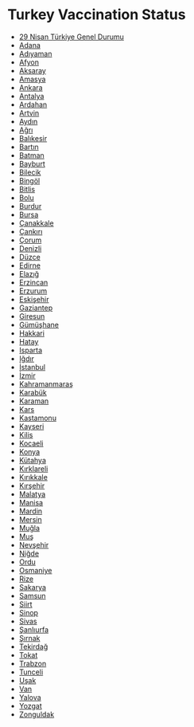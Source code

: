 # Turkey Vaccination Status

- [29 Nisan Türkiye Genel Durumu](https://github.com/battalucar/turkey_vaccination_visualizations/blob/main/1-%2029.04.2021%20(29%20April)/graphs/genel-durum.png)
- [Adana](https://github.com/battalucar/turkey_vaccination_visualizations/blob/main/1-%2029.04.2021%20(29%20April)/graphs/adana.png)
- [Adıyaman](https://github.com/battalucar/turkey_vaccination_visualizations/blob/main/1-%2029.04.2021%20(29%20April)/graphs/adıyaman.png)
- [Afyon](https://github.com/battalucar/turkey_vaccination_visualizations/blob/main/1-%2029.04.2021%20(29%20April)/graphs/afyon.png)
- [Aksaray](https://github.com/battalucar/turkey_vaccination_visualizations/blob/main/1-%2029.04.2021%20(29%20April)/graphs/aksaray.png)
- [Amasya](https://github.com/battalucar/turkey_vaccination_visualizations/blob/main/1-%2029.04.2021%20(29%20April)/graphs/amasya.png)
- [Ankara](https://github.com/battalucar/turkey_vaccination_visualizations/blob/main/1-%2029.04.2021%20(29%20April)/graphs/ankara.png)
- [Antalya](https://github.com/battalucar/turkey_vaccination_visualizations/blob/main/1-%2029.04.2021%20(29%20April)/graphs/antalya.png)
- [Ardahan](https://github.com/battalucar/turkey_vaccination_visualizations/blob/main/1-%2029.04.2021%20(29%20April)/graphs/ardahan.png)
- [Artvin](https://github.com/battalucar/turkey_vaccination_visualizations/blob/main/1-%2029.04.2021%20(29%20April)/graphs/artvin.png)
- [Aydın](https://github.com/battalucar/turkey_vaccination_visualizations/blob/main/1-%2029.04.2021%20(29%20April)/graphs/aydın.png)
- [Ağrı](https://github.com/battalucar/turkey_vaccination_visualizations/blob/main/1-%2029.04.2021%20(29%20April)/graphs/ağrı.png)
- [Balıkesir](https://github.com/battalucar/turkey_vaccination_visualizations/blob/main/1-%2029.04.2021%20(29%20April)/graphs/balıkesir.png)
- [Bartın](https://github.com/battalucar/turkey_vaccination_visualizations/blob/main/1-%2029.04.2021%20(29%20April)/graphs/bartın.png)
- [Batman](https://github.com/battalucar/turkey_vaccination_visualizations/blob/main/1-%2029.04.2021%20(29%20April)/graphs/batman.png)
- [Bayburt](https://github.com/battalucar/turkey_vaccination_visualizations/blob/main/1-%2029.04.2021%20(29%20April)/graphs/bayburt.png)
- [Bilecik](https://github.com/battalucar/turkey_vaccination_visualizations/blob/main/1-%2029.04.2021%20(29%20April)/graphs/bilecik.png)
- [Bingöl](https://github.com/battalucar/turkey_vaccination_visualizations/blob/main/1-%2029.04.2021%20(29%20April)/graphs/bingöl.png)
- [Bitlis](https://github.com/battalucar/turkey_vaccination_visualizations/blob/main/1-%2029.04.2021%20(29%20April)/graphs/bitlis.png)
- [Bolu](https://github.com/battalucar/turkey_vaccination_visualizations/blob/main/1-%2029.04.2021%20(29%20April)/graphs/bolu.png)
- [Burdur](https://github.com/battalucar/turkey_vaccination_visualizations/blob/main/1-%2029.04.2021%20(29%20April)/graphs/burdur.png)
- [Bursa](https://github.com/battalucar/turkey_vaccination_visualizations/blob/main/1-%2029.04.2021%20(29%20April)/graphs/bursa.png)
- [Çanakkale](https://github.com/battalucar/turkey_vaccination_visualizations/blob/main/1-%2029.04.2021%20(29%20April)/graphs/çanakkale.png)
- [Çankırı](https://github.com/battalucar/turkey_vaccination_visualizations/blob/main/1-%2029.04.2021%20(29%20April)/graphs/çankırı.png)
- [Çorum](https://github.com/battalucar/turkey_vaccination_visualizations/blob/main/1-%2029.04.2021%20(29%20April)/graphs/çorum.png)
- [Denizli](https://github.com/battalucar/turkey_vaccination_visualizations/blob/main/1-%2029.04.2021%20(29%20April)/graphs/denizli.png)
- [Düzce](https://github.com/battalucar/turkey_vaccination_visualizations/blob/main/1-%2029.04.2021%20(29%20April)/graphs/düzce.png)
- [Edirne](https://github.com/battalucar/turkey_vaccination_visualizations/blob/main/1-%2029.04.2021%20(29%20April)/graphs/edirne.png)
- [Elazığ](https://github.com/battalucar/turkey_vaccination_visualizations/blob/main/1-%2029.04.2021%20(29%20April)/graphs/elazığ.png)
- [Erzincan](https://github.com/battalucar/turkey_vaccination_visualizations/blob/main/1-%2029.04.2021%20(29%20April)/graphs/erzincan.png)
- [Erzurum](https://github.com/battalucar/turkey_vaccination_visualizations/blob/main/1-%2029.04.2021%20(29%20April)/graphs/erzurum.png)
- [Eskişehir](https://github.com/battalucar/turkey_vaccination_visualizations/blob/main/1-%2029.04.2021%20(29%20April)/graphs/eskişehir.png)
- [Gaziantep](https://github.com/battalucar/turkey_vaccination_visualizations/blob/main/1-%2029.04.2021%20(29%20April)/graphs/gaziantep.png)
- [Giresun](https://github.com/battalucar/turkey_vaccination_visualizations/blob/main/1-%2029.04.2021%20(29%20April)/graphs/giresun.png)
- [Gümüşhane](https://github.com/battalucar/turkey_vaccination_visualizations/blob/main/1-%2029.04.2021%20(29%20April)/graphs/gümüşhane.png)
- [Hakkari](https://github.com/battalucar/turkey_vaccination_visualizations/blob/main/1-%2029.04.2021%20(29%20April)/graphs/hakkari.png)
- [Hatay](https://github.com/battalucar/turkey_vaccination_visualizations/blob/main/1-%2029.04.2021%20(29%20April)/graphs/hatay.png)
- [Isparta](https://github.com/battalucar/turkey_vaccination_visualizations/blob/main/1-%2029.04.2021%20(29%20April)/graphs/isparta.png)
- [Iğdır](https://github.com/battalucar/turkey_vaccination_visualizations/blob/main/1-%2029.04.2021%20(29%20April)/graphs/iğdır.png)
- [İstanbul](https://github.com/battalucar/turkey_vaccination_visualizations/blob/main/1-%2029.04.2021%20(29%20April)/graphs/istanbul.png)
- [İzmir](https://github.com/battalucar/turkey_vaccination_visualizations/blob/main/1-%2029.04.2021%20(29%20April)/graphs/izmir.png)
- [Kahramanmaraş](https://github.com/battalucar/turkey_vaccination_visualizations/blob/main/1-%2029.04.2021%20(29%20April)/graphs/kahramanmaraş.png)
- [Karabük](https://github.com/battalucar/turkey_vaccination_visualizations/blob/main/1-%2029.04.2021%20(29%20April)/graphs/karabük.png)
- [Karaman](https://github.com/battalucar/turkey_vaccination_visualizations/blob/main/1-%2029.04.2021%20(29%20April)/graphs/karaman.png)
- [Kars](https://github.com/battalucar/turkey_vaccination_visualizations/blob/main/1-%2029.04.2021%20(29%20April)/graphs/kars.png)
- [Kastamonu](https://github.com/battalucar/turkey_vaccination_visualizations/blob/main/1-%2029.04.2021%20(29%20April)/graphs/kastamonu.png)
- [Kayseri](https://github.com/battalucar/turkey_vaccination_visualizations/blob/main/1-%2029.04.2021%20(29%20April)/graphs/kayseri.png)
- [Kilis](https://github.com/battalucar/turkey_vaccination_visualizations/blob/main/1-%2029.04.2021%20(29%20April)/graphs/kilis.png)
- [Kocaeli](https://github.com/battalucar/turkey_vaccination_visualizations/blob/main/1-%2029.04.2021%20(29%20April)/graphs/kocaeli.png)
- [Konya](https://github.com/battalucar/turkey_vaccination_visualizations/blob/main/1-%2029.04.2021%20(29%20April)/graphs/konya.png)
- [Kütahya](https://github.com/battalucar/turkey_vaccination_visualizations/blob/main/1-%2029.04.2021%20(29%20April)/graphs/kütahya.png)
- [Kırklareli](https://github.com/battalucar/turkey_vaccination_visualizations/blob/main/1-%2029.04.2021%20(29%20April)/graphs/kırklareli.png)
- [Kırıkkale](https://github.com/battalucar/turkey_vaccination_visualizations/blob/main/1-%2029.04.2021%20(29%20April)/graphs/kırıkkale.png)
- [Kırşehir](https://github.com/battalucar/turkey_vaccination_visualizations/blob/main/1-%2029.04.2021%20(29%20April)/graphs/kırşehir.png)
- [Malatya](https://github.com/battalucar/turkey_vaccination_visualizations/blob/main/1-%2029.04.2021%20(29%20April)/graphs/malatya.png)
- [Manisa](https://github.com/battalucar/turkey_vaccination_visualizations/blob/main/1-%2029.04.2021%20(29%20April)/graphs/manisa.png)
- [Mardin](https://github.com/battalucar/turkey_vaccination_visualizations/blob/main/1-%2029.04.2021%20(29%20April)/graphs/mardin.png)
- [Mersin](https://github.com/battalucar/turkey_vaccination_visualizations/blob/main/1-%2029.04.2021%20(29%20April)/graphs/mersin.png)
- [Muğla](https://github.com/battalucar/turkey_vaccination_visualizations/blob/main/1-%2029.04.2021%20(29%20April)/graphs/muğla.png)
- [Muş](https://github.com/battalucar/turkey_vaccination_visualizations/blob/main/1-%2029.04.2021%20(29%20April)/graphs/muş.png)
- [Nevşehir](https://github.com/battalucar/turkey_vaccination_visualizations/blob/main/1-%2029.04.2021%20(29%20April)/graphs/nevşehir.png)
- [Niğde](https://github.com/battalucar/turkey_vaccination_visualizations/blob/main/1-%2029.04.2021%20(29%20April)/graphs/niğde.png)
- [Ordu](https://github.com/battalucar/turkey_vaccination_visualizations/blob/main/1-%2029.04.2021%20(29%20April)/graphs/ordu.png)
- [Osmaniye](https://github.com/battalucar/turkey_vaccination_visualizations/blob/main/1-%2029.04.2021%20(29%20April)/graphs/osmaniye.png)
- [Rize](https://github.com/battalucar/turkey_vaccination_visualizations/blob/main/1-%2029.04.2021%20(29%20April)/graphs/rize.png)
- [Sakarya](https://github.com/battalucar/turkey_vaccination_visualizations/blob/main/1-%2029.04.2021%20(29%20April)/graphs/sakarya.png)
- [Samsun](https://github.com/battalucar/turkey_vaccination_visualizations/blob/main/1-%2029.04.2021%20(29%20April)/graphs/samsun.png)
- [Siirt](https://github.com/battalucar/turkey_vaccination_visualizations/blob/main/1-%2029.04.2021%20(29%20April)/graphs/siirt.png)
- [Sinop](https://github.com/battalucar/turkey_vaccination_visualizations/blob/main/1-%2029.04.2021%20(29%20April)/graphs/sinop.png)
- [Sivas](https://github.com/battalucar/turkey_vaccination_visualizations/blob/main/1-%2029.04.2021%20(29%20April)/graphs/sivas.png)
- [Şanlıurfa](https://github.com/battalucar/turkey_vaccination_visualizations/blob/main/1-%2029.04.2021%20(29%20April)/graphs/şanlıurfa.png)
- [Şırnak](https://github.com/battalucar/turkey_vaccination_visualizations/blob/main/1-%2029.04.2021%20(29%20April)/graphs/şırnak.png)
- [Tekirdağ](https://github.com/battalucar/turkey_vaccination_visualizations/blob/main/1-%2029.04.2021%20(29%20April)/graphs/tekirdağ.png)
- [Tokat](https://github.com/battalucar/turkey_vaccination_visualizations/blob/main/1-%2029.04.2021%20(29%20April)/graphs/tokat.png)
- [Trabzon](https://github.com/battalucar/turkey_vaccination_visualizations/blob/main/1-%2029.04.2021%20(29%20April)/graphs/trabzon.png)
- [Tunceli](https://github.com/battalucar/turkey_vaccination_visualizations/blob/main/1-%2029.04.2021%20(29%20April)/graphs/tunceli.png)
- [Uşak](https://github.com/battalucar/turkey_vaccination_visualizations/blob/main/1-%2029.04.2021%20(29%20April)/graphs/uşak.png)
- [Van](https://github.com/battalucar/turkey_vaccination_visualizations/blob/main/1-%2029.04.2021%20(29%20April)/graphs/van.png)
- [Yalova](https://github.com/battalucar/turkey_vaccination_visualizations/blob/main/1-%2029.04.2021%20(29%20April)/graphs/yalova.png)
- [Yozgat](https://github.com/battalucar/turkey_vaccination_visualizations/blob/main/1-%2029.04.2021%20(29%20April)/graphs/yozgat.png)
- [Zonguldak](https://github.com/battalucar/turkey_vaccination_visualizations/blob/main/1-%2029.04.2021%20(29%20April)/graphs/zonguldak.png)
